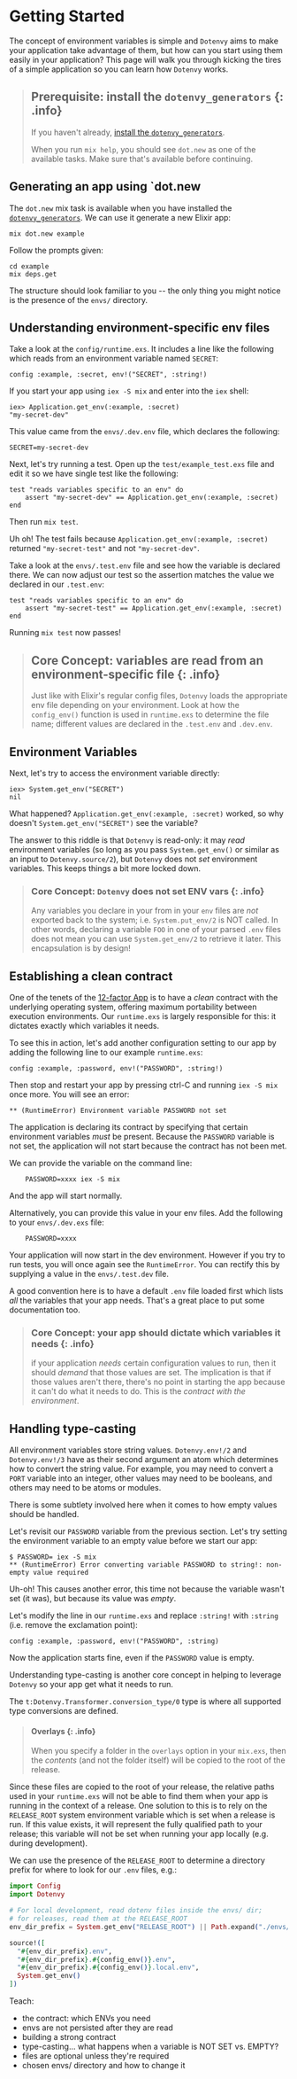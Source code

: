 # Getting Started

The concept of environment variables is simple and `Dotenvy` aims to make your application take advantage of them, but how can you start using them easily in your application?  This page will walk you through kicking the tires of a simple application so you can learn how `Dotenvy` works.

> ## Prerequisite: install the `dotenvy_generators` {: .info}
>
> If you haven't already, [install the `dotenvy_generators`](guides/generators.md).
>
> When you run `mix help`, you should see `dot.new` as one of the available tasks. Make sure that's available before continuing.

## Generating an app using `dot.new

The `dot.new` mix task is available when you have installed the [`dotenvy_generators`](guides/generators.md). We can use it generate a new Elixir app:

    mix dot.new example

Follow the prompts given:

    cd example
    mix deps.get

The structure should look familiar to you -- the only thing you might notice is the presence of the `envs/` directory.

## Understanding environment-specific env files

Take a look at the `config/runtime.exs`. It includes a line like the following which reads from an environment variable named `SECRET`:

    config :example, :secret, env!("SECRET", :string!)

If you start your app using `iex -S mix` and enter into the `iex` shell:

    iex> Application.get_env(:example, :secret)
    "my-secret-dev"

This value came from the `envs/.dev.env` file, which declares the following:

    SECRET=my-secret-dev

Next, let's try running a test. Open up the `test/example_test.exs` file and edit it so we have single test like the following:

    test "reads variables specific to an env" do
        assert "my-secret-dev" == Application.get_env(:example, :secret)
    end

Then run `mix test`.  

Uh oh! The test fails because `Application.get_env(:example, :secret)` returned `"my-secret-test"` and not `"my-secret-dev"`.

Take a look at the `envs/.test.env` file and see how the variable is declared there. We can now adjust our test so the assertion matches the value we declared in our `.test.env`:

    test "reads variables specific to an env" do
        assert "my-secret-test" == Application.get_env(:example, :secret)
    end

Running `mix test` now passes!

> ## Core Concept: variables are read from an environment-specific file {: .info}
>
> Just like with Elixir's regular config files, `Dotenvy` loads the appropriate
> env file depending on your environment. Look at how the `config_env()` function
> is used in `runtime.exs` to determine the file name; different values are
> declared in the `.test.env` and `.dev.env`.

## Environment Variables

Next, let's try to access the environment variable directly:

    iex> System.get_env("SECRET")
    nil

What happened? `Application.get_env(:example, :secret)` worked, so why doesn't `System.get_env("SECRET")` see the variable?

The answer to this riddle is that `Dotenvy` is read-only: it may _read_ environment variables (so long as you pass `System.get_env()` or similar as an input to `Dotenvy.source/2`), but `Dotenvy` does not _set_ environment variables. This keeps things a bit more locked down.

> ### Core Concept: `Dotenvy` does not set ENV vars {: .info}
>
> Any variables you declare in your from in your `env` files are _not_ exported
> back to the system; i.e. `System.put_env/2` is NOT called. In other words,
> declaring a variable `FOO` in one of your parsed `.env` files does not mean
> you can use `System.get_env/2` to retrieve it later. This encapsulation is by design!

## Establishing a clean contract

One of the tenets of the [12-factor App](https://12factor.net/) is to have a _clean_ contract with the underlying operating system, offering maximum portability between execution environments. Our `runtime.exs` is largely responsible for this: it dictates exactly which variables it needs.

To see this in action, let's add another configuration setting to our app by adding the following line to our example `runtime.exs`:

    config :example, :password, env!("PASSWORD", :string!)

Then stop and restart your app by pressing ctrl-C and running `iex -S mix` once more.  You will see an error:

    ** (RuntimeError) Environment variable PASSWORD not set

The application is declaring its contract by specifying that certain environment variables _must_ be present. Because the `PASSWORD` variable is not set, the application will not start because the contract has not been met.

We can provide the variable on the command line:

        PASSWORD=xxxx iex -S mix

And the app will start normally.

Alternatively, you can provide this value in your env files. Add the following to your `envs/.dev.exs` file:

        PASSWORD=xxxx

Your application will now start in the dev environment. However if you try to run tests, you will once again see the `RuntimeError`. You can rectify this by supplying a value in the `envs/.test.dev` file.

A good convention here is to have a default `.env` file loaded first which lists _all_ the variables that your app needs. That's a great place to put some documentation too.

> ### Core Concept: your app should dictate which variables it needs {: .info}
>
> if your application _needs_ certain configuration values to run, then it should
> _demand_ that those values are set.  The implication is that if those values aren't
> there, there's no point in starting the app because it can't do what it needs to do.
> This is the _contract with the environment_.

## Handling type-casting

All environment variables store string values. `Dotenvy.env!/2` and `Dotenvy.env!/3` have as their second argument an atom which determines how to convert the string value. For example, you may need to convert a `PORT` variable into an integer, other values may need to be booleans, and others may need to be atoms or modules.

There is some subtlety involved here when it comes to how empty values should be handled.

Let's revisit our `PASSWORD` variable from the previous section. Let's try setting the environment variable to an empty value before we start our app:

    $ PASSWORD= iex -S mix
    ** (RuntimeError) Error converting variable PASSWORD to string!: non-empty value required

Uh-oh! This causes another error, this time not because the variable wasn't set (it was), but because its value was _empty_.

Let's modify the line in our `runtime.exs` and replace `:string!` with `:string` (i.e. remove the exclamation point):

    config :example, :password, env!("PASSWORD", :string)

Now the application starts fine, even if the `PASSWORD` value is empty.

Understanding type-casting is another core concept in helping to leverage `Dotenvy` so  your app get what it needs to run.

The `t:Dotenvy.Transformer.conversion_type/0` type is where all supported type conversions are defined.

> #### Overlays {: .info}
>
> When you specify a folder in the `overlays` option in your `mix.exs`, then the
> _contents_ (and not the folder itself) will be copied to the root of the release.

Since these files are copied to the root of your release, the relative paths used in your `runtime.exs` will not be able to find them when your app is running in the context of a release. One solution to this is to rely on the `RELEASE_ROOT` system environment variable which is set when a release is run. If this value exists, it will represent the fully qualified path to your release; this variable will not be set when running your app locally (e.g. during development).

We can use the presence of the `RELEASE_ROOT` to determine a directory prefix for where to look for our `.env` files, e.g.:

```elixir
import Config
import Dotenvy

# For local development, read dotenv files inside the envs/ dir;
# for releases, read them at the RELEASE_ROOT
env_dir_prefix = System.get_env("RELEASE_ROOT") || Path.expand("./envs/") <> "/"

source!([
  "#{env_dir_prefix}.env",
  "#{env_dir_prefix}.#{config_env()}.env",
  "#{env_dir_prefix}.#{config_env()}.local.env",
  System.get_env()
])
```

Teach:

- the contract: which ENVs you need
- envs are not persisted after they are read
- building a strong contract
- type-casting... what happens when a variable is NOT SET vs. EMPTY?
- files are optional unless they're required
- chosen envs/ directory and how to change it
